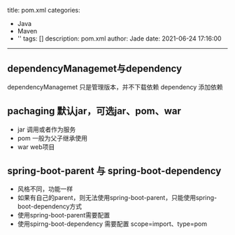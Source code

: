 title: pom.xml
categories:
  - Java
  - Maven
  - ''
tags: []
description: pom.xml
author: Jade
date: 2021-06-24 17:16:00
---


## dependencyManagemet与dependency
dependencyManagemet 只是管理版本，并不下载依赖
dependency 添加依赖

## pachaging 默认jar，可选jar、pom、war
- jar 调用或者作为服务
- pom 一般为父子继承使用
- war web项目

## spring-boot-parent 与 spring-boot-dependency
- 风格不同，功能一样
- 如果有自己的parent，则无法使用spring-boot-parent，只能使用spring-boot-dependency方式
- 使用spring-boot-parent需要配置 <relativePath/>
- 使用spirng-boot-dependency 需要配置 scope=import、type=pom